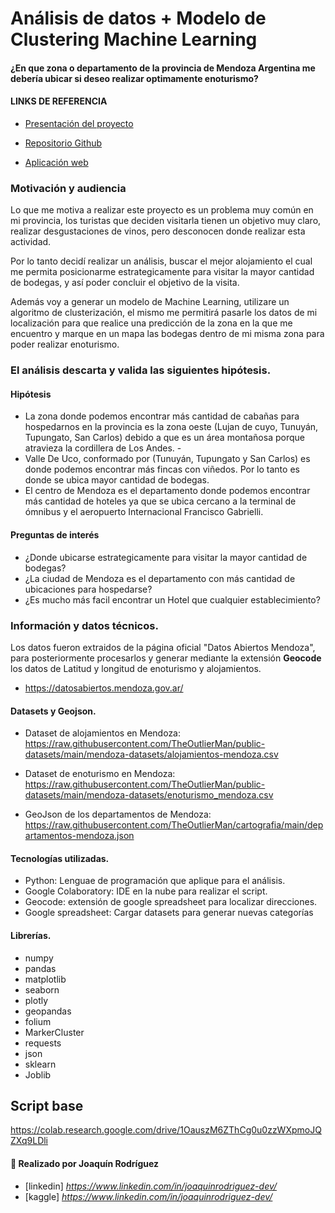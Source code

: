 # Análisis de datos + Modelo de Clustering Machine Learning 

#### ¿En que zona o departamento de la provincia de Mendoza Argentina me debería ubicar si deseo realizar optimamente enoturismo?

#### LINKS DE REFERENCIA

- [Presentación del proyecto](https://drive.google.com/file/d/1RAYVfwTHp9TcLFh0JrNJnSTRsQ0gB51G/view?usp=drive_link)

- [Repositorio Github](https://github.com/joarodev/Analisis-enoturismo-Mendoza)

- [Aplicación web](https://model-ml-enoturismo-mendoza.streamlit.app/)

### Motivación y audiencia

Lo que me motiva a realizar este proyecto es un problema muy común en mi provincia, los turistas que deciden visitarla tienen un objetivo muy claro, realizar desgustaciones de vinos, pero desconocen donde realizar esta actividad.

Por lo tanto decidí realizar un análisis, buscar el mejor alojamiento el cual me permita posicionarme estrategicamente para visitar la mayor cantidad de bodegas, y así poder concluir el objetivo de la visita.

Además voy a generar un modelo de Machine Learning, utilizare un algoritmo de clusterización, el mismo me permitirá pasarle los datos de mi localización para que realice una predicción de la zona en la que me encuentro y marque en un mapa las bodegas dentro de mi misma zona para poder realizar enoturismo.

### El análisis descarta y valida las siguientes hipótesis.

#### Hipótesis

* La zona donde podemos encontrar más cantidad de cabañas para hospedarnos en la provincia es la zona oeste (Lujan de cuyo, Tunuyán, Tupungato, San Carlos) debido a que es un área montañosa porque atravieza la cordillera de Los Andes. -
* Valle De Uco, conformado por (Tunuyán, Tupungato y San Carlos) es donde podemos encontrar más fincas con viñedos. Por lo tanto es donde se ubica mayor cantidad de bodegas.
* El centro de Mendoza es el departamento donde podemos encontrar más cantidad de hoteles ya que se ubica cercano a la terminal de ómnibus y el aeropuerto Internacional Francisco Gabrielli.
#### Preguntas de interés

* ¿Donde ubicarse estrategicamente para visitar la mayor cantidad de bodegas?
* ¿La ciudad de Mendoza es el departamento con más cantidad de ubicaciones para hospedarse?
* ¿Es mucho más facil encontrar un Hotel que cualquier establecimiento?
### Información y datos técnicos.

Los datos fueron extraidos de la página oficial "Datos Abiertos Mendoza", para posteriormente procesarlos y generar mediante la extensión **Geocode** los datos de Latitud y longitud de enoturismo y alojamientos.

* https://datosabiertos.mendoza.gov.ar/

#### Datasets y Geojson.

* Dataset de alojamientos en Mendoza: https://raw.githubusercontent.com/TheOutlierMan/public-datasets/main/mendoza-datasets/alojamientos-mendoza.csv

* Dataset de enoturismo en Mendoza: https://raw.githubusercontent.com/TheOutlierMan/public-datasets/main/mendoza-datasets/enoturismo_mendoza.csv

* GeoJson de los departamentos de Mendoza: https://raw.githubusercontent.com/TheOutlierMan/cartografia/main/departamentos-mendoza.json

#### Tecnologías utilizadas.

* Python: Lenguae de programación que aplique para el análisis.
* Google Colaboratory: IDE en la nube para realizar el script.
* Geocode: extensión de google spreadsheet para localizar direcciones.
* Google spreadsheet: Cargar datasets para generar nuevas categorías

#### Librerías.
* numpy 
* pandas 
* matplotlib
* seaborn 
* plotly
* geopandas
* folium
* MarkerCluster
* requests
* json
* sklearn
* Joblib



## Script base

https://colab.research.google.com/drive/1OauszM6ZThCg0u0zzWXpmoJQZXq9LDli




#### 🚀 Realizado por Joaquín Rodríguez

* [linkedin] *https://www.linkedin.com/in/joaquinrodriguez-dev/*
* [kaggle] *https://www.linkedin.com/in/joaquinrodriguez-dev/*



